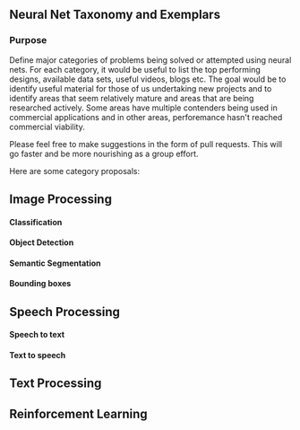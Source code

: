 ## Neural Net Taxonomy and Exemplars
### Purpose
Define major categories of problems being solved or attempted using neural nets.  For each category, it would be useful to list the top performing designs, available data sets, useful videos, blogs etc.  The goal would be to identify useful material for those of us undertaking new projects and to identify areas that seem relatively mature and areas that are being researched actively.  Some areas have multiple contenders being used in commercial applications and in other areas, perforemance hasn't reached commercial viability.  

Please feel free to make suggestions in the form of pull requests.  This will go faster and be more nourishing as a group effort. 

Here are some category proposals:

## Image Processing
#### Classification
#### Object Detection
#### Semantic Segmentation
#### Bounding boxes

## Speech Processing
#### Speech to text
#### Text to speech

## Text Processing

## Reinforcement Learning

